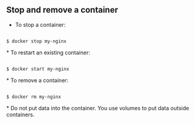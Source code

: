 ##  Stop and remove a container

* To stop a container:
<section>
<pre><code>
$ docker stop my-nginx
</code></pre>
</section>
* To restart an existing container:
<section>
<pre><code>
$ docker start my-nginx
</code></pre>
</section>
* To remove a container:
<section>
<pre><code>
$ docker rm my-nginx
</code></pre>
</section>
* Do not put data into the container. You use volumes to put data outside containers.

